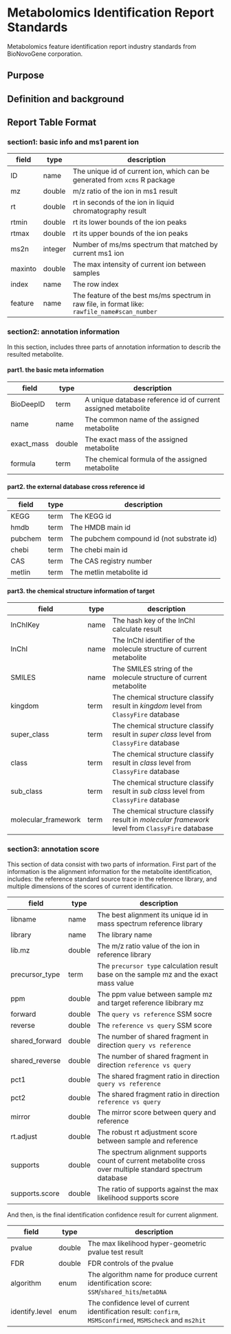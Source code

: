 # Metabolomics Identification Report Standards

Metabolomics feature identification report industry standards from BioNovoGene corporation.

## Purpose


## Definition and background


## Report Table Format

### section1: basic info and ms1 parent ion

| field   | type    | description                                                                                      |
|---------|---------|--------------------------------------------------------------------------------------------------|
| ID      | name    | The unique id of current ion, which can be generated from ``xcms`` R package                     |
| mz      | double  | m/z ratio of the ion in ms1 result                                                               |
| rt      | double  | rt in seconds of the ion in liquid chromatography result                                         |
| rtmin   | double  | rt its lower bounds of the ion peaks                                                             |
| rtmax   | double  | rt its upper bounds of the ion peaks                                                             |
| ms2n    | integer | Number of ms/ms spectrum that matched by current ms1 ion                                         |
| maxinto | double  | The max intensity of current ion between samples                                                 |
| index   | name    | The row index                                                                                    |
| feature | name    | The feature of the best ms/ms spectrum in raw file, in format like: ``rawfile_name#scan_number`` |

### section2: annotation information

In this section, includes three parts of annotation information to describ the resulted metabolite.

#### part1. the basic meta information

| field      | type   | description                                                   |
|------------|--------|---------------------------------------------------------------|
| BioDeepID  | term   | A unique database reference id of current assigned metabolite |
| name       | name   | The common name of the assigned metabolite                    |
| exact_mass | double | The exact mass of the assigned metabolite                     |
| formula    | term   | The chemical formula of the assigned metabolite               |

#### part2. the external database cross reference id

| field   | type | description                                |
|---------|------|--------------------------------------------|
| KEGG    | term | The KEGG id                                |
| hmdb    | term | The HMDB main id                           |
| pubchem | term | The pubchem compound id (not substrate id) |
| chebi   | term | The chebi main id                          |
| CAS     | term | The CAS registry number                    |
| metlin  | term | The metlin metabolite id                   |

#### part3. the chemical structure information of target

| field               | type | description                                                                                        |
|---------------------|------|----------------------------------------------------------------------------------------------------|
| InChIKey            | name | The hash key of the InChI calculate result                                                         |
| InChI               | name | The InChI identifier of the molecule structure of current metabolite                               |
| SMILES              | name | The SMILES string of the molecule structure of current metabolite                                  |
| kingdom             | term | The chemical structure classify result in *kingdom* level from ``ClassyFire`` database             |
| super_class         | term | The chemical structure classify result in *super class* level from ``ClassyFire`` database         |
| class               | term | The chemical structure classify result in *class* level from ``ClassyFire`` database               |
| sub_class           | term | The chemical structure classify result in *sub class* level from ``ClassyFire`` database           |
| molecular_framework | term | The chemical structure classify result in *molecular framework* level from ``ClassyFire`` database |

### section3: annotation score

This section of data consist with two parts of information. First part of the information is the alignment information for the metabolite identification, includes: the reference standard source trace in the reference library, and multiple dimensions of the scores of current identification.

| field          | type   | description                                                                                                |
|----------------|--------|------------------------------------------------------------------------------------------------------------|
| libname        | name   | The best alignment its unique id in mass spectrum reference library                                        |
| library        | name   | The library name                                                                                           |
| lib.mz         | double | The m/z ratio value of the ion in reference library                                                        |
| precursor_type | term   | The ``precursor type`` calculation result base on the sample mz and the exact mass value                   |
| ppm            | double | The ppm value between sample mz and target reference libibrary mz                                          |
| forward        | double | The ``query vs reference`` SSM socre                                                                       |
| reverse        | double | The ``reference vs query`` SSM score                                                                       |
| shared_forward | double | The number of shared fragment in direction ``query vs reference``                                          |
| shared_reverse | double | The number of shared fragment in direction ``reference vs query``                                          |
| pct1           | double | The shared fragment ratio in direction ``query vs reference``                                              |
| pct2           | double | The shared fragment ratio in direction ``reference vs query``                                              |
| mirror         | double | The mirror score between query and reference                                                               |
| rt.adjust      | double | The robust rt adjustment score between sample and reference                                                |
| supports       | double | The spectrum alignment supports count of current metabolite cross over multiple standard spectrum database |
| supports.score | double | The ratio of supports against the max likelihood supports score                                            |

And then, is the final identification confidence result for current alignment.

| field          | type   | description                                                                                                         |
|----------------|--------|---------------------------------------------------------------------------------------------------------------------|
| pvalue         | double | The max likelihood hyper-geometric pvalue test result                                                               |
| FDR            | double | FDR controls of the pvalue                                                                                          |
| algorithm      | enum   | The algorithm name for produce current identification score: ``SSM``/``shared_hits``/``metaDNA``                    |
| identify.level | enum   | The confidence level of current identification result: ``confirm``, ``MSMSconfirmed``, ``MSMScheck`` and ``ms2hit`` |



